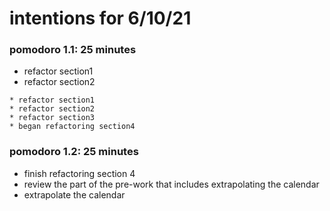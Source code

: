# intentions for 6/10/21
### pomodoro 1.1: 25 minutes
* refactor section1
* refactor section2

```
* refactor section1
* refactor section2
* refactor section3
* began refactoring section4
```

### pomodoro 1.2: 25 minutes
* finish refactoring section 4
* review the part of the pre-work that includes extrapolating the calendar
* extrapolate the calendar
